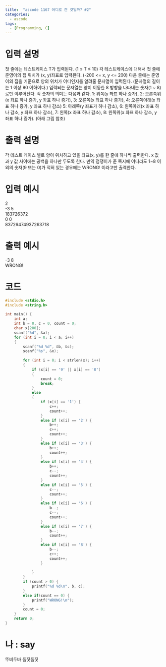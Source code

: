 ```yaml
---
title:  "ascode 1167 어디로 간 것일까? #2"
categories:
  - ascode
tags:
  - [Programming, C]
---
```

# 입력 설명
첫 줄에는 테스트케이스 T가 입력된다. (1 ≤ T ≤ 10) 각 테스트케이스에 대해서 첫 줄에 준영이의 집 위치가 (x, y)좌표로 입력된다. (-200 <= x, y <= 200) 다음 줄에는 준영이의 집을 기준으로 양의 위치가 어디인지를 알려줄 문자열이 입력된다. (문자열의 길이는 1 이상 80 이하이다.) 입력되는 문자열는 양이 이동한 8 방향을 나타내는 숫자(1 ~ 8)로만 이루어진다. 각 숫자의 의미는 다음과 같다. 1: 위쪽(y 좌표 하나 증가), 2: 오른쪽위(x 좌표 하나 증가, y 좌표 하나 증가), 3: 오른쪽(x 좌표 하나 증가), 4: 오른쪽아래(x 좌표 하나 증가, y 좌표 하나 감소) 5: 아래쪽(y 좌표가 하나 감소), 6: 왼쪽아래(x 좌표 하나 감소, y 좌표 하나 감소), 7: 왼쪽(x 좌표 하나 감소), 8: 왼쪽위(x 좌표 하나 감소, y 좌표 하나 증가). (아래 그림 참조)



# 출력 설명
각 테스트 케이스 별로 양이 위치하고 있을 좌표(x, y)를 한 줄에 하나씩 출력한다. x 값과 y 값 사이에는 공백을 하나만 두도록 한다. 만약 점쟁이가 준 쪽지에 어디라도 1~8 이외의 숫자(9 또는 0)가 적혀 있는 경우에는 WRONG! 이라고만 출력한다.
# 입력 예시 
2<br>
-3 5<br>
183726372<br>
0 0<br>
83726474937263718
# 출력 예시 
-3 8<br>
WRONG!
# 코드

```c
#include <stdio.h>
#include <string.h>
 
int main() {
    int a;
    int b = 0, c = 0, count = 0;
    char x[200];
    scanf("%d", &a);
    for (int i = 0; i < a; i++)
    {
        scanf("%d %d", &b, &c);
        scanf("%s", &x);
 
        for (int i = 0; i < strlen(x); i++)
        {
            if (x[i] == '9' || x[i] == '0')
            {
                count = 0;
                break;
            }
            else
            {
                if (x[i] == '1') {
                    c++;
                    count++;
                }
                else if (x[i] == '2') {
                    b++;
                    c++;
                    count++;
                }
                else if (x[i] == '3') {
                    b++;
                    count++;
                }
                else if (x[i] == '4') {
                    b++;
                    c--;
                    count++;
                }
                else if (x[i] == '5') {
                    c--;
                    count++;
                }
                else if (x[i] == '6') {
                    b--;
                    c--;
                    count++;
                }
                else if (x[i] == '7') {
                    b--;
                    count++;
                }
                else if (x[i] == '8') {
                    b--;
                    c++;
                    count++;
                }
 
            }
        }
        if (count > 0) {
            printf("%d %d\n", b, c);
        }
        else if(count == 0) {
            printf("WRONG!\n");
        }
        count = 0;
    }
	return 0;
}
```

# 나 : say
뚜비두바 둠짓둠짓